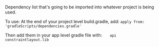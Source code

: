 Dependency list that's going to be imported into whatever project is being used.

To use:
At the end of your project level build.gradle, add:
`apply from: 'gradleScripts/dependencies.gradle'`

Then add them in your app level gradle file with:
`    api constraintlayout.lib
`
